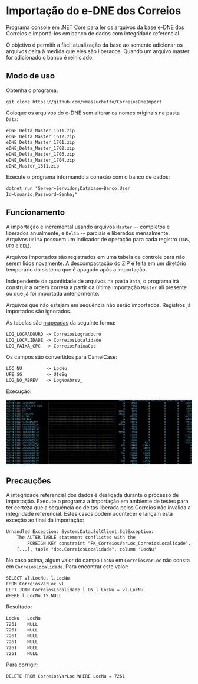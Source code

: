# Importação do e-DNE dos Correios

Programa console em .NET Core para ler os arquivos da base e-DNE dos Correios e
importá-los em banco de dados com integridade referencial.

O objetivo é permitir a fácil atualização da base ao somente adicionar os arquivos
delta à medida que eles são liberados. Quando um arquivo master for adicionado o
banco é reiniciado.

## Modo de uso

Obtenha o programa:

    git clone https://github.com/vmassuchetto/CorreiosDneImport

Coloque os arquivos do e-DNE sem alterar os nomes originais na pasta `Data`:

    eDNE_Delta_Master_1611.zip
    eDNE_Delta_Master_1612.zip
    eDNE_Delta_Master_1701.zip
    eDNE_Delta_Master_1702.zip
    eDNE_Delta_Master_1703.zip
    eDNE_Delta_Master_1704.zip
    eDNE_Master_1611.zip

Execute o programa informando a conexão com o banco de dados:

    dotnet run "Server=Servidor;Database=Banco;User Id=Usuario;Password=Senha;"

## Funcionamento

A importação é incremental usando arquivos `Master` -- completos e liberados
anualmente, e `Delta` -- parciais e liberados mensalmente. Arquivos `Delta`
possuem um indicador de operação para cada registro (`INS`, `UPD` e `DEL`).

Arquivos importados são registrados em uma tabela de controle para não serem
 lidos novamente. A descompactação do ZIP é feita em um diretório temporário
do sistema que é apagado após a importação.

Independente da quantidade de arquivos na pasta `Data`, o programa irá
construir a ordem correta a partir da última importação `Master` ali presente
ou que já foi importada anteriormente.

Arquivos que não estejam em sequência não serão importados. Registros já
importados são ignorados.

As tabelas são [mapeadas](https://github.com/vmassuchetto/CorreiosDneImport/blob/master/CorreiosDneImport/DneImport.cs#L44-L62)
da seguinte forma:

    LOG_LOGRADOURO -> CorreiosLogradouro
    LOG_LOCALIDADE -> CorreiosLocalidade
    LOG_FAIXA_CPC  -> CorreiosFaixaCpc

Os campos são convertidos para CamelCase:

    LOC_NU         -> LocNu
    UFE_SG         -> UfeSg
    LOG_NO_ABREV   -> LogNoAbrev_

Execução:

![Indicação de progresso da importação](Assets/Progresso.jpg)

## Precauções

A integridade referencial dos dados é desligada durante o processo de
importação. Execute o programa a importação em ambiente de testes para ter
certeza que a sequência de deltas liberada pelos Correios não invalida a
integridade referencial. Estes casos podem acontecer e lançam esta exceção
ao final da importação:

    Unhandled Exception: System.Data.SqlClient.SqlException:
        The ALTER TABLE statement conflicted with the
            FOREIGN KEY constraint "FK_CorreiosVarLoc_CorreiosLocalidade".
        [...], table "dbo.CorreiosLocalidade", column 'LocNu'

No caso acima, algum valor do campo `LocNu` em `CorreiosVarLoc` não
consta em `CorreiosLocalidade`. Para encontrar este valor:

    SELECT vl.LocNu, l.LocNu
    FROM CorreiosVarLoc vl
    LEFT JOIN CorreiosLocalidade l ON l.LocNu = vl.LocNu
    WHERE l.LocNu IS NULL

Resultado:

    LocNu	LocNu
    7261	NULL
    7261	NULL
    7261	NULL
    7261	NULL
    7261	NULL
    7261	NULL

Para corrigir:

    DELETE FROM CorreiosVarLoc WHERE LocNu = 7261
